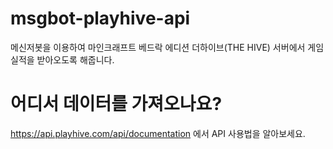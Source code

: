 # msgbot-playhive-api
메신저봇을 이용하여 마인크래프트 베드락 에디션 더하이브(THE HIVE) 서버에서 게임 실적을 받아오도록 해줍니다.

# 어디서 데이터를 가져오나요?
https://api.playhive.com/api/documentation 에서 API 사용법을 알아보세요.
